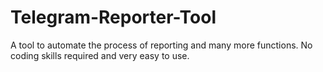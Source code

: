 # Telegram-Reporter-Tool
A tool to automate the process of reporting and many more functions. No coding skills required and very easy to use.
